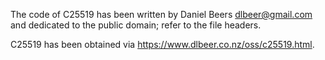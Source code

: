 The code of C25519 has been written by Daniel Beers <dlbeer@gmail.com>
and dedicated to the public domain; refer to the file headers.

C25519 has been obtained via <https://www.dlbeer.co.nz/oss/c25519.html>.

